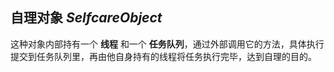 ## 自理对象 *SelfcareObject*

这种对象内部持有一个 **线程** 和一个 **任务队列**，通过外部调用它的方法，具体执行提交到任务队列里，再由他自身持有的线程将任务执行完毕，达到自理的目的。
